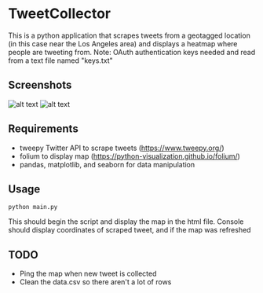 # TweetCollector
This is a python application that scrapes tweets from a geotagged location (in this case near the Los Angeles area) and displays a heatmap where people are tweeting from. Note: OAuth authentication keys needed and read from a text file named "keys.txt"

## Screenshots
![alt text](https://github.com/sondr0p/TwitterHeatmap/blob/master/screenshots/california.png)
![alt text](https://github.com/sondr0p/TwitterHeatmap/blob/master/screenshots/socal.png)

## Requirements
- tweepy Twitter API to scrape tweets (https://www.tweepy.org/)
- folium to display map (https://python-visualization.github.io/folium/)
- pandas, matplotlib, and seaborn for data manipulation

## Usage
```
python main.py
```
This should begin the script and display the map in the html file. Console should display coordinates of scraped tweet, and if the map was refreshed

## TODO
- Ping the map when new tweet is collected
- Clean the data.csv so there aren't a lot of rows
